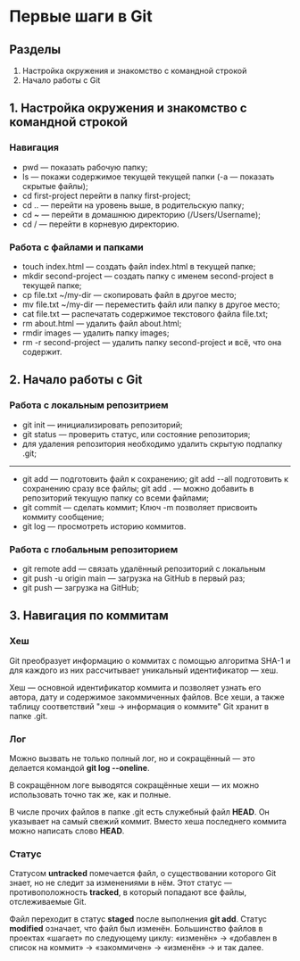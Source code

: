 # Первые шаги в Git

## Разделы

1. Настройка окружения и знакомство с командной строкой
2. Начало работы с Git
 
## 1. Настройка окружения и знакомство с командной строкой

### Навигация
- pwd — показать рабочую папку;
- ls — покажи содержимое текущей текущей папки (-a — показать скрытые файлы);
- cd first-project перейти в папку first-project;
- cd .. — перейти на уровень выше, в родительскую папку;
- cd ~ — перейти в домашнюю директорию (/Users/Username);
- cd / — перейти в корневую директорию.

### Работа с файлами и папками
- touch index.html — создать файл index.html в текущей папке;
- mkdir second-project — создать папку с именем second-project в текущей папке;
- cp file.txt ~/my-dir  — скопировать файл в другое место;
- mv file.txt ~/my-dir  — переместить файл или папку в другое место;
- cat file.txt — распечатать содержимое текстового файла file.txt;
- rm about.html — удалить файл about.html;
- rmdir images — удалить папку images;
- rm -r second-project — удалить папку second-project и всё, что она содержит.

## 2. Начало работы с Git
### Работа с локальным репозитрием
- git init — инициализировать репозиторий;
- git status — проверить статус, или состояние репозитория;
- для удаления репозитория необходимо удалить скрытую подпапку .git;

---
- git add — подготовить файл к сохранению; git add --all подготовить к сохранению сразу все файлы;
git add .  — можно добавить в репозиторий текущую папку со всеми файлами;
- git commit — сделать коммит;
Ключ -m позволяет присвоить коммиту сообщение;
- git log — просмотреть историю коммитов.
### Работа с глобальным репозиторием
- git remote add — связать удалённый репозиторий с локальным
- git push -u origin main — загрузка на GitHub в первый раз;
- git push — загрузка на GitHub;
## 3. Навигация по коммитам
### Хеш
 Git преобразует информацию о коммитах с помощью алгоритма SHA-1 и для каждого из них рассчитывает уникальный идентификатор — хеш.
 
 
 Хеш — основной идентификатор коммита и позволяет узнать его автора, дату и содержимое закоммиченных файлов.
Все хеши, а также таблицу соответствий "хеш → информация о коммите" Git хранит в папке .git.
### Лог
Можно вызвать не только полный лог, но и сокращённый — это делается командой **git log --oneline**.

В сокращённом логе выводятся сокращённые хеши — их можно использовать точно так же, как и полные.

В числе прочих файлов в папке .git есть служебный файл **HEAD**. Он указывает на самый свежий коммит.
Вместо хеша последнего коммита можно написать слово **HEAD**.
### Статус
Статусом **untracked** помечается файл, о существовании которого Git знает, но не следит за изменениями в нём. Этот статус — противоположность **tracked**, в который попадают все файлы, отслеживаемые Git.

Файл переходит в статус **staged** после выполнения **git add**.
Статус **modified** означает, что файл был изменён.
Большинство файлов в проектах «шагает» по следующему циклу: «изменён» → «добавлен в список на коммит» → «закоммичен» → «изменён» → и так далее.